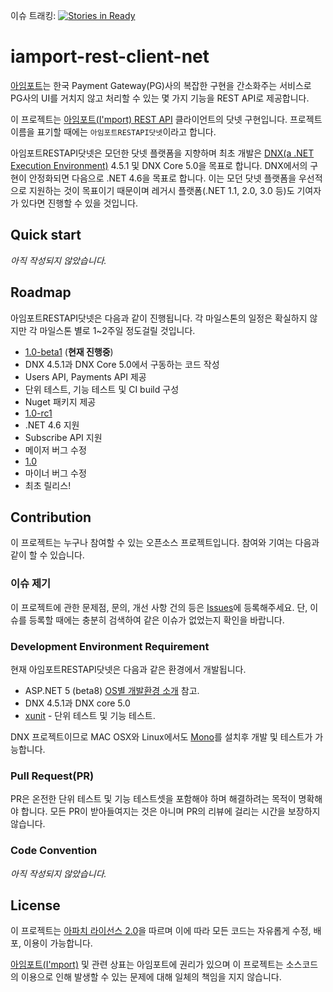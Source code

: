 이슈 트래킹: [![Stories in Ready](https://badge.waffle.io/gongdo/iamport-rest-client-net.png?label=ready&title=Ready)](https://waffle.io/gongdo/iamport-rest-client-net)
# iamport-rest-client-net
[아임포트](http://www.iamport.kr/)는 한국 Payment Gateway(PG)사의 복잡한 구현을 간소화주는 서비스로 PG사의 UI를 거치지 않고 처리할 수 있는 몇 가지 기능을 REST API로 제공합니다.

이 프로젝트는 [아임포트(I'mport) REST API](https://api.iamport.kr/) 클라이언트의 닷넷 구현입니다. 프로젝트 이름을 표기할 때에는 `아임포트RESTAPI닷넷`이라고 합니다.

아임포트RESTAPI닷넷은 모던한 닷넷 플랫폼을 지향하며 최초 개발은 [DNX(a .NET Execution Environment)](https://github.com/aspnet/dnx) 4.5.1 및 DNX Core 5.0을 목표로 합니다. DNX에서의 구현이 안정화되면 다음으로 .NET 4.6을 목표로 합니다. 이는 모던 닷넷 플랫폼을 우선적으로 지원하는 것이 목표이기 때문이며 레거시 플랫폼(.NET 1.1, 2.0, 3.0 등)도 기여자가 있다면 진행할 수 있을 것입니다.


## Quick start
*아직 작성되지 않았습니다.*

## Roadmap
아임포트RESTAPI닷넷은 다음과 같이 진행됩니다. 각 마일스톤의 일정은 확실하지 않지만 각 마일스톤 별로 1~2주일 정도걸릴 것입니다.

* [1.0-beta1](https://github.com/gongdo/iamport-rest-client-net/milestones/1.0-beta1) (**현재 진행중**)
 * DNX 4.5.1과 DNX Core 5.0에서 구동하는 코드 작성
 * Users API, Payments API 제공
 * 단위 테스트, 기능 테스트 및 CI build 구성
 * Nuget 패키지 제공
* [1.0-rc1](https://github.com/gongdo/iamport-rest-client-net/milestones/1.0-rc1)
 * .NET 4.6 지원
 * Subscribe API 지원
 * 메이저 버그 수정
* [1.0](https://github.com/gongdo/iamport-rest-client-net/milestones/1.0)
 * 마이너 버그 수정
 * 최초 릴리스!

## Contribution
이 프로젝트는 누구나 참여할 수 있는 오픈소스 프로젝트입니다. 참여와 기여는 다음과 같이 할 수 있습니다.

### 이슈 제기
이 프로젝트에 관한 문제점, 문의, 개선 사항 건의 등은 [Issues](https://github.com/gongdo/iamport-rest-client-net/issues)에 등록해주세요. 단, 이슈를 등록할 때에는 충분히 검색하여 같은 이슈가 없었는지 확인을 바랍니다.

### Development Environment Requirement
현재 아임포트RESTAPI닷넷은 다음과 같은 환경에서 개발됩니다.
* ASP.NET 5 (beta8) [OS별 개발환경 소개](https://docs.asp.net/en/latest/getting-started/index.html) 참고. 
* DNX 4.5.1과 DNX core 5.0
* [xunit](xunit.github.io) - 단위 테스트 및 기능 테스트.
 
DNX 프로젝트이므로 MAC OSX와 Linux에서도 [Mono](http://www.mono-project.com/)를 설치후 개발 및 테스트가 가능합니다.

### Pull Request(PR)
PR은 온전한 단위 테스트 및 기능 테스트셋을 포함해야 하며 해결하려는 목적이 명확해야 합니다. 모든 PR이 받아들여지는 것은 아니며 PR의 리뷰에 걸리는 시간을 보장하지 않습니다.

### Code Convention
*아직 작성되지 않았습니다.*

## License
이 프로젝트는 [아파치 라이선스 2.0](https://github.com/gongdo/iamport-rest-client-net/blob/master/LICENSE)을 따르며 이에 따라 모든 코드는 자유롭게 수정, 배포, 이용이 가능합니다.

[아임포트(I'mport)](http://www.iamport.kr/) 및 관련 상표는 아임포트에 권리가 있으며 이 프로젝트는 소스코드의 이용으로 인해 발생할 수 있는 문제에 대해 일체의 책임을 지지 않습니다.
